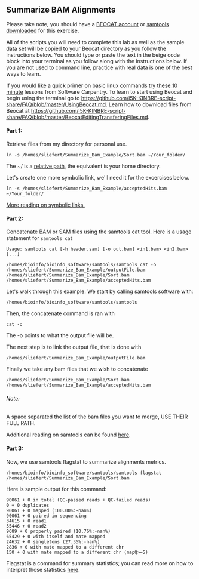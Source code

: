 ## Summarize BAM Alignments

Please take note, you should have a [BEOCAT account](http://support.cis.ksu.edu/BeocatDocs/GettingStarted) or [samtools downloaded](http://sourceforge.net/projects/samtools/files/latest/download) for this exercise.

All of the scripts you will need to complete this lab as well as the sample data set will be copied to your Beocat directory as you follow the instructions below. You should type or paste the text in the beige code block into your terminal as you follow along with the instructions below. If you are not used to command line, practice with real data is one of the best ways to learn.

If you would like a quick primer on basic linux commands try [these 10 minute](http://software-carpentry.org/v4/shell/index.html) lessons from Software Carpentry. To learn to start using Beocat and begin using the terminal go to https://github.com/i5K-KINBRE-script-share/FAQ/blob/master/UsingBeocat.md. Learn how to download files from Beocat at https://github.com/i5K-KINBRE-script-share/FAQ/blob/master/BeocatEditingTransferingFiles.md.

#### Part 1:
Retrieve files from my directory for personal use.

```
ln -s /homes/sliefert/Summarize_Bam_Example/Sort.bam ~/Your_folder/
```

The ~/ is a [relative path](http://www.physics.utah.edu/~detar/lessons/unix_intro/unix_intro/node2.html), the equivalent is your home directory. 

Let's create one more symbolic link, we'll need it for the excercises below.

```
ln -s /homes/sliefert/Summarize_Bam_Example/acceptedHits.bam ~/Your_folder/
```
[More reading on symbolic links.](http://www.cyberciti.biz/faq/unix-creating-symbolic-link-ln-command/)

#### Part 2:
Concatenate BAM or SAM files using the samtools cat tool. 
Here is a usage statement for `samtools cat`
```
Usage: samtools cat [-h header.sam] [-o out.bam] <in1.bam> <in2.bam> [...]
```

```
/homes/bioinfo/bioinfo_software/samtools/samtools cat -o /homes/sliefert/Summarize_Bam_Example/outputFile.bam /homes/sliefert/Summarize_Bam_Example/Sort.bam /homes/sliefert/Summarize_Bam_Example/acceptedHits.bam
```

Let's walk through this example.
We start by calling samtools software with:
```
/homes/bioinfo/bioinfo_software/samtools/samtools
```
Then, the concatenate command is ran with
```
cat -o
```
The -o points to what the output file will be.

The next step is to link the output file, that is done with
```
/homes/sliefert/Summarize_Bam_Example/outputFile.bam
```
Finally we take any bam files that we wish to concatenate 
```
/homes/sliefert/Summarize_Bam_Example/Sort.bam  /homes/sliefert/Summarize_Bam_Example/acceptedHits.bam
```
###### Note:
A space separated the list of the bam files you want to merge, USE THEIR FULL PATH.

Additional reading on samtools can be found [here](http://samtools.sourceforge.net/samtools.shtml).


#### Part 3:
Now, we use samtools flagstat to summarize alignments metrics.

```
/homes/bioinfo/bioinfo_software/samtools/samtools flagstat /homes/sliefert/Summarize_Bam_Example/Sort.bam
```
Here is sample output for this command:
```
90061 + 0 in total (QC-passed reads + QC-failed reads)
0 + 0 duplicates
90061 + 0 mapped (100.00%:-nan%)
90061 + 0 paired in sequencing
34615 + 0 read1
55446 + 0 read2
9689 + 0 properly paired (10.76%:-nan%)
65429 + 0 with itself and mate mapped
24632 + 0 singletons (27.35%:-nan%)
2836 + 0 with mate mapped to a different chr
150 + 0 with mate mapped to a different chr (mapQ>=5)
```
Flagstat is a command for summary statistics; you can read more on how to interpret those statistics [here](http://picard.sourceforge.net/explain-flags.html).
